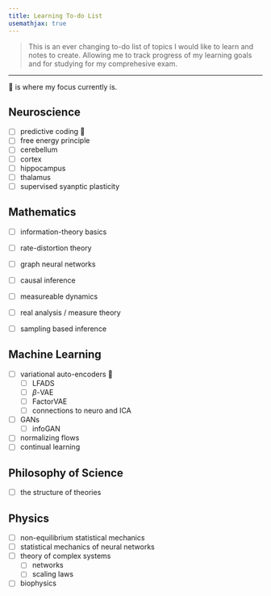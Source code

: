 ```yaml
---
title: Learning To-do List
usemathjax: true
---
```


> This is an ever changing to-do list of topics I would like to learn and notes to create. Allowing me to track progress of my learning goals and for studying for my comprehesive exam.

---
🚧 is where my focus currently is.


## Neuroscience
- [ ] predictive coding 🚧
- [ ]  free energy principle
- [ ]  cerebellum
- [ ]  cortex
- [ ]  hippocampus
- [ ]  thalamus
- [ ]  supervised syanptic plasticity

## Mathematics
- [ ] information-theory basics
- [ ] rate-distortion theory
- [ ] graph neural networks
- [ ] causal inference
- [ ] measureable dynamics
- [ ] real analysis / measure theory
- [ ] sampling based inference


## Machine Learning
- [ ] variational auto-encoders 🚧
	- [ ] LFADS
	- [ ] $\beta$-VAE 
	- [ ] FactorVAE
	- [ ] connections to neuro and ICA
- [ ] GANs
	- [ ] infoGAN
- [ ] normalizing flows
- [ ] continual learning

## Philosophy of Science
- [ ] the structure of theories


## Physics
- [ ] non-equilibrium statistical mechanics
- [ ] statistical mechanics of neural networks
- [ ] theory of complex systems 
	- [ ] networks 
	- [ ] scaling laws 
- [ ] biophysics
